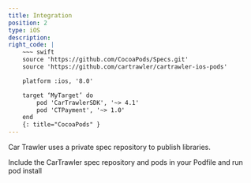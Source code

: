```yaml
---
title: Integration
position: 2
type: iOS
description: 
right_code: |
    ~~~ swift
    source 'https://github.com/CocoaPods/Specs.git'
    source 'https://github.com/cartrawler/cartrawler-ios-pods'

    platform :ios, '8.0'

    target ‘MyTarget’ do
        pod 'CarTrawlerSDK', '~> 4.1'
        pod 'CTPayment', '~> 1.0'
    end
    {: title="CocoaPods" }
---
```


Car Trawler uses a private spec repository to publish libraries.

Include the CarTrawler spec repository and pods in your Podfile and run pod install
